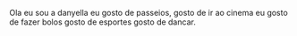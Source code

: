 Ola eu sou a danyella eu gosto de passeios, gosto de ir ao cinema eu gosto de fazer bolos gosto de esportes gosto de dancar.
